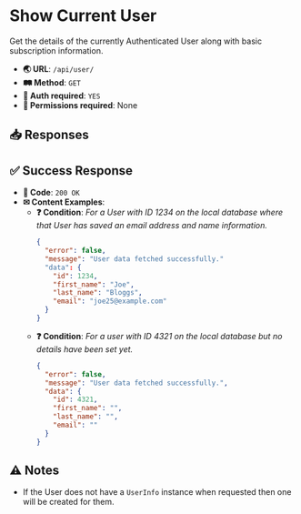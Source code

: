# Show Current User

Get the details of the currently Authenticated User along with basic
subscription information.

- **🌏 URL**: `/api/user/`
- **🛤️ Method**: `GET`
- **🔐 Auth required**: `YES`
- **🚫 Permissions required**: None

## 📥 Responses
## ✅ Success Response
- **🔢 Code**: `200 OK`
- **✉ Content Examples**:
  - **❓ Condition**: *For a User with ID 1234 on the local database where that User has saved an email address and name information.*
    ```json
    {
      "error": false,
      "message": "User data fetched successfully."
      "data": {
        "id": 1234,
        "first_name": "Joe",
        "last_name": "Bloggs",
        "email": "joe25@example.com"
      }
    }
    ```
  - **❓ Condition**: *For a user with ID 4321 on the local database but no details have been set yet.*
    ```json
    {
      "error": false,
      "message": "User data fetched successfully.",
      "data": {
        "id": 4321,
        "first_name": "",
        "last_name": "",
        "email": ""
      }
    }
    ```

## ⚠️ Notes
- If the User does not have a `UserInfo` instance when requested then one will be created for them.
